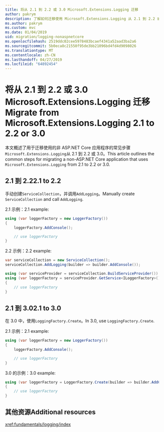 ```yaml
---
title: 将从 2.1 到 2.2 或 3.0 Microsoft.Extensions.Logging 迁移
author: pakrym
description: 了解如何迁移使用 Microsoft.Extensions.Logging 从 2.1 到 2.2 或 3.0 的 ASP.NET Core 应用程序。
ms.author: pakrym
ms.custom: mvc
ms.date: 01/04/2019
uid: migration/logging-nonaspnetcore
ms.openlocfilehash: 2519ddc02cee5978483bcaef4341a52aad3ba2a6
ms.sourcegitcommit: 5b0eca8c21550f95de3bb21096bd4fd4d9098026
ms.translationtype: MT
ms.contentlocale: zh-CN
ms.lasthandoff: 04/27/2019
ms.locfileid: "64892454"
---
```

# <a name="migrate-from-microsoftextensionslogging-21-to-22-or-30"></a><span data-ttu-id="c895a-103">将从 2.1 到 2.2 或 3.0 Microsoft.Extensions.Logging 迁移</span><span class="sxs-lookup"><span data-stu-id="c895a-103">Migrate from Microsoft.Extensions.Logging 2.1 to 2.2 or 3.0</span></span>

<span data-ttu-id="c895a-104">本文概述了用于迁移使用的非 ASP.NET Core 应用程序的常见步骤`Microsoft.Extensions.Logging`从 2.1 到 2.2 或 3.0。</span><span class="sxs-lookup"><span data-stu-id="c895a-104">This article outlines the common steps for migrating a non-ASP.NET Core application that uses `Microsoft.Extensions.Logging` from 2.1 to 2.2 or 3.0.</span></span>

## <a name="21-to-22"></a><span data-ttu-id="c895a-105">2.1 到 2.2</span><span class="sxs-lookup"><span data-stu-id="c895a-105">2.1 to 2.2</span></span>

<span data-ttu-id="c895a-106">手动创建`ServiceCollection`，并调用`AddLogging`。</span><span class="sxs-lookup"><span data-stu-id="c895a-106">Manually create `ServiceCollection` and call `AddLogging`.</span></span>

<span data-ttu-id="c895a-107">2.1 示例：</span><span class="sxs-lookup"><span data-stu-id="c895a-107">2.1 example:</span></span>

```csharp
using (var loggerFactory = new LoggerFactory())
{
    loggerFactory.AddConsole();

    // use loggerFactory
}
```

<span data-ttu-id="c895a-108">2.2 示例：</span><span class="sxs-lookup"><span data-stu-id="c895a-108">2.2 example:</span></span>

```csharp
var serviceCollection = new ServiceCollection();
serviceCollection.AddLogging(builder => builder.AddConsole());

using (var serviceProvider = serviceCollection.BuildServiceProvider())
using (var loggerFactory = serviceProvider.GetService<ILoggerFactory>())
{
    // use loggerFactory
}
```

## <a name="21-to-30"></a><span data-ttu-id="c895a-109">2.1 到 3.0</span><span class="sxs-lookup"><span data-stu-id="c895a-109">2.1 to 3.0</span></span>

<span data-ttu-id="c895a-110">在 3.0 中，使用`LoggingFactory.Create`。</span><span class="sxs-lookup"><span data-stu-id="c895a-110">In 3.0, use `LoggingFactory.Create`.</span></span>

<span data-ttu-id="c895a-111">2.1 示例：</span><span class="sxs-lookup"><span data-stu-id="c895a-111">2.1 example:</span></span>

```csharp
using (var loggerFactory = new LoggerFactory())
{
    loggerFactory.AddConsole();

    // use loggerFactory
}
```

<span data-ttu-id="c895a-112">3.0 的示例：</span><span class="sxs-lookup"><span data-stu-id="c895a-112">3.0 example:</span></span>

```csharp
using (var loggerFactory = LoggerFactory.Create(builder => builder.AddConsole()))
{
    // use loggerFactory
}
```

## <a name="additional-resources"></a><span data-ttu-id="c895a-113">其他资源</span><span class="sxs-lookup"><span data-stu-id="c895a-113">Additional resources</span></span>

<xref:fundamentals/logging/index>